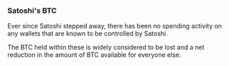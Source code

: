 ### Satoshi's BTC

Ever since Satoshi stepped away, there has been no spending activity on any wallets that are known to be controlled by Satoshi.

The BTC held within these is widely considered to be lost and a net reduction in the amount of BTC available for everyone else.
